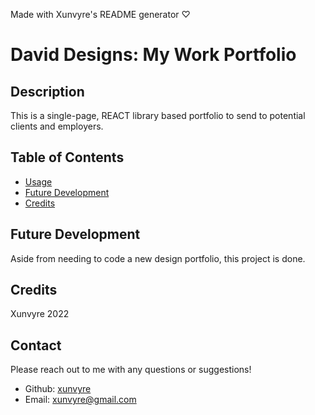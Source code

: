 Made with Xunvyre's README generator ♡
# David Designs: My Work Portfolio
## Description
This is a single-page, REACT library based portfolio to send to potential clients and employers.
## Table of Contents
* [Usage](https://github.com/xunvyre/daviddesigns#usage)
* [Future Development](https://github.com/xunvyre/daviddesigns#future-development)
* [Credits](https://github.com/xunvyre/daviddesigns#credits)
## Future Development
Aside from needing to code a new design portfolio, this project is done.
## Credits
Xunvyre 2022
## Contact
Please reach out to me with any questions or suggestions!
* Github: [xunvyre](https://github.com/xunvyre/)
* Email: xunvyre@gmail.com
